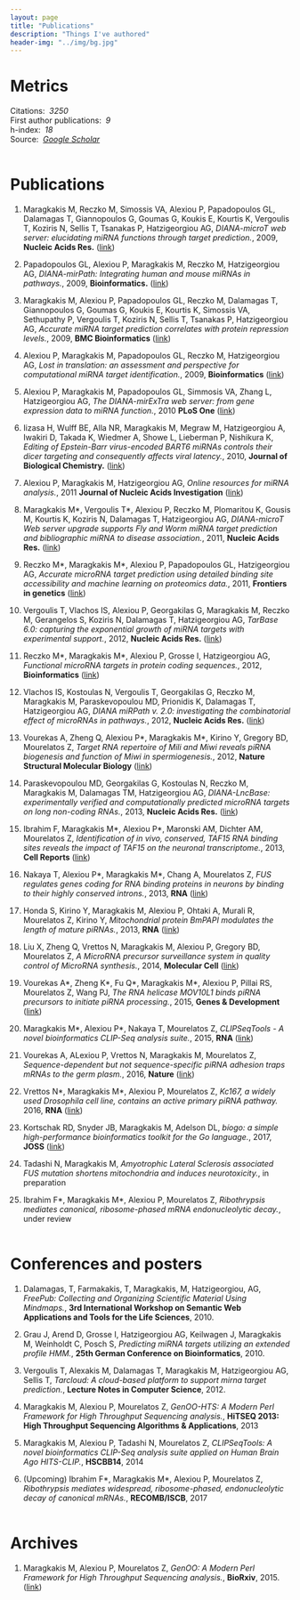 ```yaml
---
layout: page
title: "Publications"
description: "Things I've authored"
header-img: "../img/bg.jpg"
---
```


# Metrics
Citations: &nbsp;*3250*  
First author publications: &nbsp;*9*  
h-index: &nbsp;*18*   
Source: &nbsp;*[Google Scholar](https://scholar.google.com/citations?user=F3yZjVMAAAAJ)*
<br><br>

# Publications
1.  Maragkakis M, Reczko M, Simossis VA, Alexiou P, Papadopoulos GL, Dalamagas
T, Giannopoulos G, Goumas G, Koukis E, Kourtis K, Vergoulis T, Koziris N,
Sellis T, Tsanakas P, Hatzigeorgiou AG, *DIANA-microT web server: elucidating
miRNA functions through target prediction.*, 2009, **Nucleic Acids Res.**
([link](http://nar.oxfordjournals.org/content/37/suppl_2/W273.abstract))

1.  Papadopoulos GL, Alexiou P, Maragkakis M, Reczko M, Hatzigeorgiou AG,
*DIANA-mirPath: Integrating human and mouse miRNAs in pathways.*, 2009,
**Bioinformatics.**
([link](http://bioinformatics.oxfordjournals.org/content/25/15/1991.abstract))

1.  Maragkakis M, Alexiou P, Papadopoulos GL, Reczko M, Dalamagas T,
Giannopoulos G, Goumas G, Koukis E, Kourtis K, Simossis VA, Sethupathy P,
Vergoulis T, Koziris N, Sellis T, Tsanakas P, Hatzigeorgiou AG, *Accurate
miRNA target prediction correlates with protein repression levels.*, 2009, **BMC
Bioinformatics**
([link](http://bmcbioinformatics.biomedcentral.com/articles/10.1186/1471-2105-10-295))

1.  Alexiou P, Maragkakis M, Papadopoulos GL, Reczko M, Hatzigeorgiou AG,
*Lost in translation: an assessment and perspective for computational miRNA
target identification.*, 2009, **Bioinformatics**
([link](http://bioinformatics.oxfordjournals.org/content/25/23/3049.abstract))

1.  Alexiou P, Maragkakis M, Papadopoulos GL, Simmosis VA, Zhang L,
Hatzigeorgiou AG, *The DIANA-mirExTra web server: from gene expression data
to miRNA function.*, 2010 **PLoS One**
([link](http://journals.plos.org/plosone/article?id=10.1371/journal.pone.0009171))

1.  Iizasa H, Wulff BE, Alla NR, Maragkakis M, Megraw M, Hatzigeorgiou A,
Iwakiri D, Takada K, Wiedmer A, Showe L, Lieberman P, Nishikura K, *Editing
of Epstein-Barr virus-encoded BART6 miRNAs controls their dicer targeting and
consequently affects viral latency.*, 2010, **Journal of Biological Chemistry.**
([link](http://www.jbc.org/content/285/43/33358.abstract))

1.  Alexiou P, Maragkakis M, Hatzigeorgiou AG, *Online resources for miRNA
analysis.*, 2011 **Journal of Nucleic Acids Investigation**
([link](http://www.pagepress.org/journals/index.php/jnai/article/view/jnai.2011.e4))

1.  Maragkakis M\*, Vergoulis T\*, Alexiou P, Reczko M, Plomaritou K, Gousis M,
Kourtis K, Koziris N, Dalamagas T, Hatzigeorgiou AG, *DIANA-microT Web server
upgrade supports Fly and Worm miRNA target prediction and bibliographic miRNA
to disease association.*, 2011, **Nucleic Acids Res.**
([link](http://nar.oxfordjournals.org/content/39/suppl_2/W145.abstract))

1.  Reczko M\*, Maragkakis M\*, Alexiou P, Papadopoulos GL, Hatzigeorgiou AG,
*Accurate microRNA target prediction using detailed binding site accessibility
and machine learning on proteomics data.*, 2011, **Frontiers in genetics**
([link](http://journal.frontiersin.org/article/10.3389/fgene.2011.00103/abstract))

1.  Vergoulis T, Vlachos IS, Alexiou P, Georgakilas G, Maragkakis M, Reczko M,
Gerangelos S, Koziris N, Dalamagas T, Hatzigeorgiou AG, *TarBase 6.0:
capturing the exponential growth of miRNA targets with experimental support.*,
 2012, **Nucleic Acids Res.**
([link](http://nar.oxfordjournals.org/content/40/D1/D222.abstract))

1.  Reczko M\*, Maragkakis M\*, Alexiou P, Grosse I, Hatzigeorgiou AG, *Functional
microRNA targets in protein coding sequences.*, 2012, **Bioinformatics**
([link](http://bioinformatics.oxfordjournals.org/content/28/6/771.abstract))

1.  Vlachos IS, Kostoulas N, Vergoulis T, Georgakilas G, Reczko M, Maragkakis
M, Paraskevopoulou MD, Prionidis K, Dalamagas T, Hatzigeorgiou AG, *DIANA
miRPath v. 2.0: investigating the combinatorial effect of microRNAs in
pathways.*, 2012, **Nucleic Acids Res.**
([link](http://nar.oxfordjournals.org/content/40/W1/W498.abstract))

1.  Vourekas A, Zheng Q, Alexiou P\*, Maragkakis M\*, Kirino Y, Gregory BD,
Mourelatos Z, *Target RNA repertoire of Mili and Miwi reveals piRNA
biogenesis and function of Miwi in spermiogenesis.*, 2012, **Nature Structural Molecular Biology**
([link](http://www.nature.com/nsmb/journal/v19/n8/full/nsmb.2347.html))

1.  Paraskevopoulou MD, Georgakilas G, Kostoulas N, Reczko M, Maragkakis M,
Dalamagas TM, Hatzigeorgiou AG, *DIANA-LncBase: experimentally verified and
computationally predicted microRNA targets on long non-coding RNAs.*, 2013,
**Nucleic Acids Res.**
([link](http://nar.oxfordjournals.org/content/41/D1/D239.abstract))

1.  Ibrahim F, Maragkakis M\*, Alexiou P\*, Maronski AM, Dichter AM, Mourelatos Z,
*Identification of in vivo, conserved, TAF15 RNA binding sites reveals the
impact of TAF15 on the neuronal transcriptome.*, 2013, **Cell Reports**
([link](http://www.cell.com/cell-reports/abstract/S2211-1247(13)00028-4))

1.  Nakaya T, Alexiou P\*, Maragkakis M\*, Chang A, Mourelatos Z, *FUS regulates
genes coding for RNA binding proteins in neurons by binding to their highly
conserved introns.*, 2013, **RNA**
([link](http://rnajournal.cshlp.org/content/19/4/498.abstract))

1.  Honda S, Kirino Y, Maragkakis M, Alexiou P, Ohtaki A, Murali R, Mourelatos
Z, Kirino Y, *Mitochondrial protein BmPAPI modulates the length of mature
piRNAs.*, 2013, **RNA**
([link](http://rnajournal.cshlp.org/content/19/10/1405.abstract))

1.  Liu X, Zheng Q, Vrettos N, Maragkakis M, Alexiou P, Gregory BD, Mourelatos
Z, *A MicroRNA precursor surveillance system in quality control of MicroRNA
synthesis.*, 2014, **Molecular Cell**
([link](http://www.cell.com/molecular-cell/abstract/S1097-2765(14)00610-8))

1.  Vourekas A\*, Zheng K\*, Fu Q\*, Maragkakis M\*, Alexiou P, Pillai RS,
Mourelatos Z, Wang PJ, *The RNA helicase MOV10L1 binds piRNA precursors to
initiate piRNA processing.*, 2015, **Genes & Development**
([link](http://genesdev.cshlp.org/content/early/2015/03/10/gad.254631.114))

1.  Maragkakis M\*, Alexiou P\*, Nakaya T, Mourelatos Z, *CLIPSeqTools - A novel
bioinformatics CLIP-Seq analysis suite.*, 2015, **RNA**
([link](http://rnajournal.cshlp.org/content/early/2015/11/17/rna.052167.115))

1.  Vourekas A, ALexiou P, Vrettos N, Maragkakis M, Mourelatos Z,
*Sequence-dependent but not sequence-specific piRNA adhesion traps mRNAs to
the germ plasm.*, 2016, **Nature**
([link](http://www.nature.com/nature/journal/v531/n7594/full/nature17150.html))

1. Vrettos N\*, Maragkakis M\*, Alexiou P, Mourelatos Z, *Kc167, a widely used
Drosophila cell line, contains an active primary piRNA pathway.* 2016, **RNA**
([link](http://rnajournal.cshlp.org/content/early/2016/10/27/rna.059139.116.abstract))

1. Kortschak RD, Snyder JB, Maragkakis M, Adelson DL, *bíogo: a simple
high-performance bioinformatics toolkit for the Go language.*, 2017, **JOSS**
([link](http://joss.theoj.org/papers/10.21105/joss.00167))

1. Tadashi N, Maragkakis M, *Amyotrophic Lateral Sclerosis associated FUS
mutation shortens mitochondria and induces neurotoxicity.*, in preparation

1. Ibrahim F\*, Maragkakis M\*, Alexiou P, Mourelatos Z, *Ribothrypsis
mediates canonical, ribosome-phased mRNA endonucleolytic decay.*, under review
<br><br>


# Conferences and posters
1. Dalamagas, T, Farmakakis, T, Maragkakis, M, Hatzigeorgiou, AG, *FreePub:
Collecting and Organizing Scientific Material Using Mindmaps.*, **3rd
International Workshop on Semantic Web Applications and Tools for the Life
Sciences**, 2010.

1. Grau J, Arend D, Grosse I, Hatzigeorgiou AG, Keilwagen J, Maragkakis M,
Weinholdt C, Posch S, *Predicting miRNA targets utilizing an extended profile
HMM.*, **25th German Conference on Bioinformatics**, 2010.

1. Vergoulis T, Alexakis M, Dalamagas T, Maragkakis M, Hatzigeorgiou AG,
Sellis T, *Tarcloud: A cloud-based platform to support mirna target
prediction.*, **Lecture Notes in Computer Science**, 2012.

1. Maragkakis M, Alexiou P, Mourelatos Z, *GenOO-HTS: A Modern Perl Framework
for High Throughput Sequencing analysis.*, **HiTSEQ 2013: High Throughput
Sequencing Algorithms & Applications**, 2013

1. Maragkakis M, Alexiou P, Tadashi N, Mourelatos Z, *CLIPSeqTools: A novel
bioinformatics CLIP-Seq analysis suite applied on Human Brain Ago HITS-CLIP.*,
**HSCBB14**, 2014

1. (Upcoming) Ibrahim F\*, Maragkakis M\*, Alexiou P, Mourelatos Z,
*Ribothrypsis mediates widespread, ribosome-phased, endonucleolytic decay of
canonical mRNAs.*, **RECOMB/ISCB**, 2017
<br><br>

# Archives
1.  Maragkakis M, Alexiou P, Mourelatos Z, *GenOO: A Modern Perl Framework
for High Throughput Sequencing analysis.*, **BioRxiv**, 2015.
([link](http://biorxiv.org/content/early/2015/11/03/019265))
